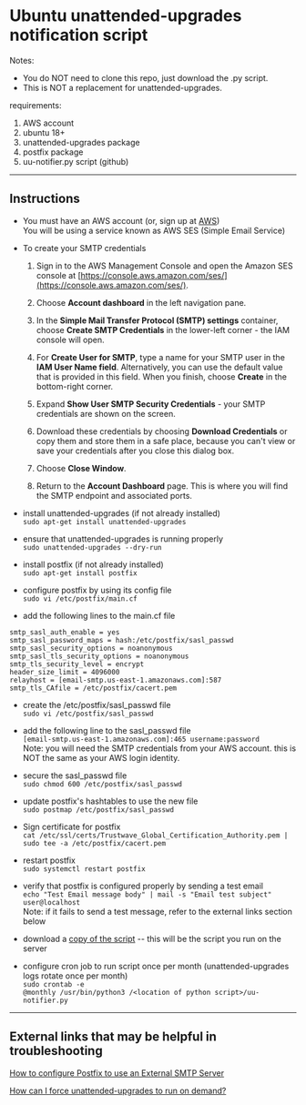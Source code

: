 # Ubuntu unattended-upgrades notification script

Notes:  
- You do NOT need to clone this repo, just download the .py script.
- This is NOT a replacement for unattended-upgrades.

requirements:
1. AWS account
2. ubuntu 18+
3. unattended-upgrades package
4. postfix package
5. uu-notifier.py script (github)
---------------------------

## Instructions
- You must have an AWS account (or, sign up at [AWS](https://aws.amazon.com/account/sign-up))  
You will be using a service known as AWS SES (Simple Email Service)

- To create your SMTP credentials

	1. Sign in to the AWS Management Console and open the Amazon SES console at [https://console.aws.amazon.com/ses/](https://console.aws.amazon.com/ses/).

	2. Choose **Account dashboard** in the left navigation pane.

	3. In the **Simple Mail Transfer Protocol (SMTP) settings** container, choose **Create SMTP Credentials** in the lower-left corner - the IAM console will open.

	4. For **Create User for SMTP**, type a name for your SMTP user in the **IAM User Name field**. Alternatively, you can use the default value that is provided in this field. When you finish, choose **Create** in the bottom-right corner.

	5. Expand **Show User SMTP Security Credentials** - your SMTP credentials are shown on the screen.

	6. Download these credentials by choosing **Download Credentials** or copy them and store them in a safe place, because you can't view or save your credentials after you close this dialog box.

	7. Choose **Close Window**.

	8. Return to the **Account Dashboard** page. This is where you will find the SMTP endpoint and associated ports.

- install unattended-upgrades (if not already installed)  
```sudo apt-get install unattended-upgrades```

- ensure that unattended-upgrades is running properly  
```sudo unattended-upgrades --dry-run```

- install postfix (if not already installed)  
```sudo apt-get install postfix```

- configure postfix by using its config file  
```sudo vi /etc/postfix/main.cf```
- add the following lines to the main.cf file  
```
smtp_sasl_auth_enable = yes  
smtp_sasl_password_maps = hash:/etc/postfix/sasl_passwd  
smtp_sasl_security_options = noanonymous  
smtp_sasl_tls_security_options = noanonymous  
smtp_tls_security_level = encrypt  
header_size_limit = 4096000  
relayhost = [email-smtp.us-east-1.amazonaws.com]:587
smtp_tls_CAfile = /etc/postfix/cacert.pem
```

- create the /etc/postfix/sasl_passwd file  
```sudo vi /etc/postfix/sasl_passwd```

- add the following line to the sasl_passwd file  
```[email-smtp.us-east-1.amazonaws.com]:465 username:password```  
Note: you will need the SMTP credentials from your AWS account. this is NOT the same as your AWS login identity.

- secure the sasl_passwd file  
```sudo chmod 600 /etc/postfix/sasl_passwd```  

- update postfix's hashtables to use the new file  
```sudo postmap /etc/postfix/sasl_passwd```

- Sign certificate for postfix  
```cat /etc/ssl/certs/Trustwave_Global_Certification_Authority.pem | sudo tee -a /etc/postfix/cacert.pem```

- restart postfix  
```sudo systemctl restart postfix```

- verify that postfix is configured properly by sending a test email  
```echo "Test Email message body" | mail -s "Email test subject" user@localhost```  
Note: if it fails to send a test message, refer to the external links section below

- download a [copy of the script](https://github.com/bradfears/Ubuntu-unattended-upgrades-notification-script/blob/main/uu-notifier.py)
-- this will be the script you run on the server

- configure cron job to run script once per month (unattended-upgrades logs rotate once per month)  
```sudo crontab -e```  
```@monthly /usr/bin/python3 /<location of python script>/uu-notifier.py```

---------------------------
## External links that may be helpful in troubleshooting

[How to configure Postfix to use an External SMTP Server](https://devanswers.co/postfix-external-smtp-server/#:~:text=sudo%20postmap%20%2Fetc%2Fpostfix%2Fsasl_passwd%20There%20should%20now%20be%20a,to%20read%20and%20write%20to%20sasl_passwd%20and%20sasl_passwd.db)

[How can I force unattended-upgrades to run on demand?](https://askubuntu.com/questions/444711/how-can-i-force-unattended-upgrades-to-run-on-demand)
